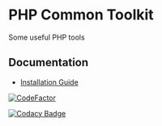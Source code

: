 # PHP Common Toolkit

Some useful PHP tools

## Documentation
    
* [Installation Guide](docs/install.md)


[![CodeFactor](https://www.codefactor.io/repository/github/the-sashko/php-common-toolkit/badge)](https://www.codefactor.io/repository/github/the-sashko/php-common-toolkit)

[![Codacy
Badge](https://api.codacy.com/project/badge/Grade/89ec0401e83d4ae1a3d78758ca0a5026)](https://www.codacy.com/app/common/php-common-toolkit?utm_source=github.com&amp;utm_medium=referral&amp;utm_content=the-sashko/php-common-toolkit&amp;utm_campaign=Badge_Grade)
